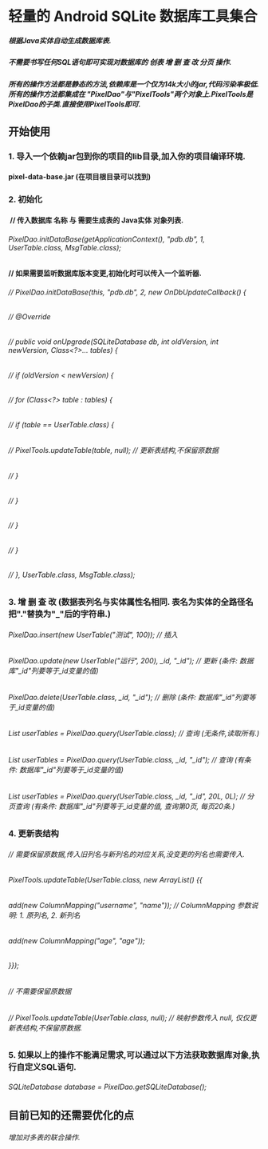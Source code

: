 # 轻量的 Android SQLite 数据库工具集合
##### 根据Java实体自动生成数据库表.
##### 不需要书写任何SQL语句即可实现对数据库的 创表 增 删 查 改 分页 操作. 
##### 所有的操作方法都是静态的方法,依赖库是一个仅为14k大小的jar,代码污染率极低.所有的操作方法都集成在 "PixelDao"与"PixelTools"两个对象上.PixelTools是PixelDao的子类.直接使用PixelTools即可.

## 开始使用

### 1. 导入一个依赖jar包到你的项目的lib目录,加入你的项目编译环境.
#### pixel-data-base.jar (在项目根目录可以找到)

### 2. 初始化
####  // 传入数据库 名称 与 需要生成表的 Java实体 对象列表.
######  PixelDao.initDataBase(getApplicationContext(), "pdb.db", 1, UserTable.class, MsgTable.class);
####   // 如果需要监听数据库版本变更,初始化时可以传入一个监听器.
###### // PixelDao.initDataBase(this, "pdb.db", 2, new OnDbUpdateCallback() {
###### //      @Override
###### //      public void onUpgrade(SQLiteDatabase db, int oldVersion, int newVersion, Class<?>... tables) {
###### //           if (oldVersion < newVersion) {
###### //               for (Class<?> table : tables) {
###### //                   if (table == UserTable.class) {
###### //                       PixelTools.updateTable(table, null);    // 更新表结构,不保留原数据
###### //                   }
###### //               }
###### //           }
###### //      }
###### // }, UserTable.class, MsgTable.class);

### 3. 增 删 查 改  (数据表列名与实体属性名相同. 表名为实体的全路径名把"."替换为"_"后的字符串.)
###### PixelDao.insert(new UserTable("测试", 100));  // 插入
###### PixelDao.update(new UserTable("运行", 200), _id, "_id");  // 更新 (条件: 数据库"_id"列要等于_id变量的值)
###### PixelDao.delete(UserTable.class, _id, "_id"); // 删除 (条件: 数据库"_id"列要等于_id变量的值)
###### List<UserTable> userTables = PixelDao.query(UserTable.class); // 查询 (无条件,读取所有.)
###### List<UserTable> userTables = PixelDao.query(UserTable.class, _id, "_id"); // 查询 (有条件: 数据库"_id"列要等于_id变量的值)
###### List<UserTable> userTables = PixelDao.query(UserTable.class, _id, "_id", 20L, 0L); // 分页查询 (有条件: 数据库"_id"列要等于_id变量的值, 查询第0页, 每页20条.)

### 4. 更新表结构
###### // 需要保留原数据,传入旧列名与新列名的对应关系,没变更的列名也需要传入.
###### PixelTools.updateTable(UserTable.class, new ArrayList<ColumnMapping>() {{ 
######      add(new ColumnMapping("username", "name")); // ColumnMapping 参数说明: 1. 原列名, 2. 新列名
######      add(new ColumnMapping("age", "age"));
###### }});
###### // 不需要保留原数据
###### // PixelTools.updateTable(UserTable.class, null);  // 映射参数传入 null, 仅仅更新表结构,不保留原数据.

### 5. 如果以上的操作不能满足需求,可以通过以下方法获取数据库对象,执行自定义SQL语句.
###### SQLiteDatabase database = PixelDao.getSQLiteDatabase();

## 目前已知的还需要优化的点
###### 增加对多表的联合操作.

